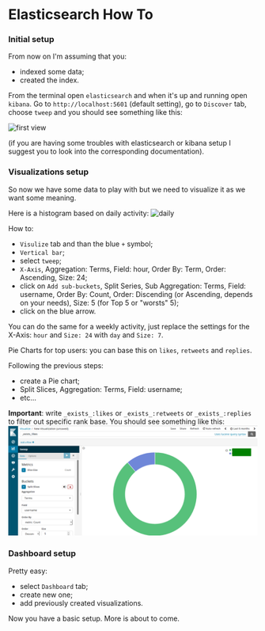 # Elasticsearch How To


### Initial setup
From now on I'm assuming that you:
- indexed some data;
- created the index.

From the terminal open `elasticsearch` and when it's up and running open `kibana`. 
Go to `http://localhost:5601` (default setting), go to `Discover` tab, choose `tweep` and you should see something like this:
 
![first view]('some1.png')

(if you are having some troubles with elasticsearch or kibana setup I suggest you to look into the corresponding documentation).

### Visualizations setup
So now we have some data to play with but we need to visualize it as we want some meaning.

Here is a histogram based on daily activity:
![daily]('daily.png')

How to:
- `Visulize` tab and than the blue `+` symbol;
- `Vertical bar`;
- select `tweep`;
- `X-Axis`, Aggregation: Terms, Field: hour, Order By: Term, Order: Ascending, Size: 24;
- click on `Add sub-buckets`, Split Series, Sub Aggregation: Terms, Field: username, Order By: Count, Order: Discending (or Ascending, depends on your needs), Size: 5 (for Top 5 or "worsts" 5);
- click on the blue arrow.

You can do the same for a weekly activity, just replace the settings for the X-Axis: `hour` and `Size: 24` with `day` and `Size: 7`.

Pie Charts for top users: you can base this on `likes`, `retweets` and `replies`.

Following the previous steps:
- create a Pie chart;
- Split Slices, Aggregation: Terms, Field: username;
- etc...

**Important**: write `_exists_:likes` or `_exists_:retweets` or `_exists_:replies` to filter out specific rank base.
You should see something like this:
![likes](likes.png)


### Dashboard setup
Pretty easy:
- select `Dashboard` tab;
- create new one;
- add previously created visualizations.

Now you have a basic setup. More is about to come.




